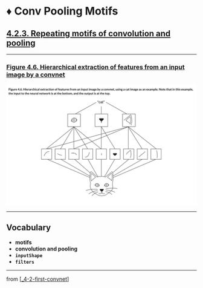 # ♦️ Conv Pooling Motifs

## [**4.2.3.** Repeating motifs of convolution and pooling](https://livebook.manning.com/book/deep-learning-with-javascript/chapter-4/55)

---

### [**Figure 4.6.** Hierarchical extraction of features from an input image by a convnet](https://livebook.manning.com/book/deep-learning-with-javascript/chapter-4/ch04fig06)

<img src="../../../assets/figures/Figure_4-6.png">

---

## **Vocabulary**

- **motifs**
- **convolution and pooling**
- **`inputShape`**
- **`filters`**

<link rel="stylesheet" type="text/css" media="all" href="../../../assets/css/custom.css" />

---

from [[_4-2-first-convnet]]

[//begin]: # "Autogenerated link references for markdown compatibility"
[_4-2-first-convnet]: _4-2-first-convnet.md "♦️ First ConvNet"
[//end]: # "Autogenerated link references"
